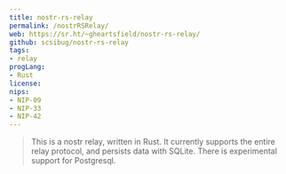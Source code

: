 ```yaml
---
title: nostr-rs-relay
permalink: /nostrRSRelay/
web: https://sr.ht/~gheartsfield/nostr-rs-relay/
github: scsibug/nostr-rs-relay
tags:
- relay
progLang:
- Rust
license:
nips: 
- NIP-09
- NIP-33
- NIP-42 
---
```


> This is a nostr relay, written in Rust. It currently supports the entire relay protocol, and persists data with SQLite. There is experimental support for Postgresql.